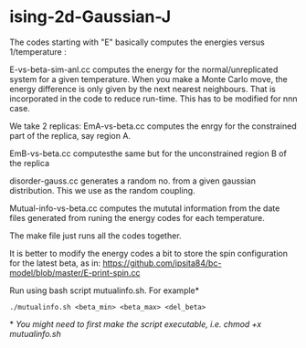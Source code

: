 ising-2d-Gaussian-J
===================
The codes starting with "E"  basically computes the energies versus 1/temperature : 

E-vs-beta-sim-anl.cc computes the energy for the normal/unreplicated system for a given temperature. When you make a Monte Carlo move, the energy difference is only given by the next nearest neighbours. That is incorporated in the code to reduce run-time. This has to be modified for nnn case.


We take 2 replicas: EmA-vs-beta.cc computes the enrgy for the constrained part of the replica, say region A. 

EmB-vs-beta.cc computesthe same but for the unconstrained region B of the replica

disorder-gauss.cc generates a random no. from a given gaussian distribution. This we use as the random coupling.

Mutual-info-vs-beta.cc computes the mututal information from the date files generated from runing the energy codes for each temperature.

The make file just runs all the codes together.

It is better to modify the energy codes a bit to store the spin configuration for the latest beta, as in: https://github.com/ipsita84/bc-model/blob/master/E-print-spin.cc


Run using bash script mutualinfo.sh. For example\*

`./mutualinfo.sh <beta_min> <beta_max> <del_beta> `

\* *You might need to first make the script executable, i.e. chmod +x mutualinfo.sh*

